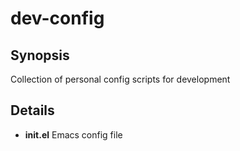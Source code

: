 # dev-config

## Synopsis

Collection of personal config scripts for development 

## Details

* **init.el** Emacs config file
